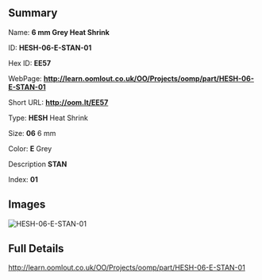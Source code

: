 

## Summary
 
Name: __6 mm Grey Heat Shrink__

ID: __HESH-06-E-STAN-01__

Hex ID: __EE57__

WebPage: __http://learn.oomlout.co.uk/OO/Projects/oomp/part/HESH-06-E-STAN-01__

Short URL: __http://oom.lt/EE57__


Type: __HESH__ Heat Shrink 

Size: __06__ 6 mm 

Color: __E__ Grey 

Description __STAN__  

Index: __01__


## Images
![HESH-06-E-STAN-01](http://oomlout.com/oomp-gen/parts/HESH-06-E-STAN-01/HESH-06-E-STAN-01_420.jpg)



## Full Details

 http://learn.oomlout.co.uk/OO/Projects/oomp/part/HESH-06-E-STAN-01














